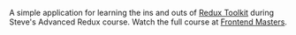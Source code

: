 A simple application for learning the ins and outs of [Redux Toolkit](https://redux-toolkit.js.org) during Steve's Advanced Redux course. Watch the full course at [Frontend Masters](https://frontendmasters.com/courses/advanced-redux/).
